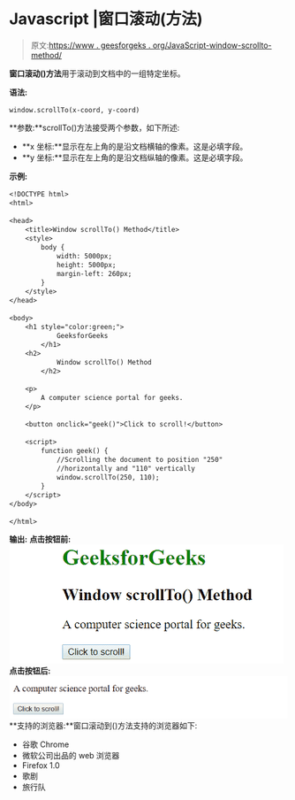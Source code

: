 # Javascript |窗口滚动(方法)

> 原文:[https://www . geesforgeks . org/JavaScript-window-scrollto-method/](https://www.geeksforgeeks.org/javascript-window-scrollto-method/)

**窗口滚动()方法**用于滚动到文档中的一组特定坐标。

**语法:**

```
window.scrollTo(x-coord, y-coord)

```

**参数:**scrollTo()方法接受两个参数，如下所述:

*   **x 坐标:**显示在左上角的是沿文档横轴的像素。这是必填字段。
*   **y 坐标:**显示在左上角的是沿文档纵轴的像素。这是必填字段。

**示例:**

```
<!DOCTYPE html>
<html>

<head>
    <title>Window scrollTo() Method</title>
    <style>
        body {
            width: 5000px;
            height: 5000px;
            margin-left: 260px;
        }
    </style>
</head>

<body>
    <h1 style="color:green;">
            GeeksforGeeks
        </h1>
    <h2>
            Window scrollTo() Method
        </h2>

    <p>
        A computer science portal for geeks.
    </p>

    <button onclick="geek()">Click to scroll!</button>

    <script>
        function geek() {
            //Scrolling the document to position "250" 
            //horizontally and "110" vertically
            window.scrollTo(250, 110);
        }
    </script>
</body>

</html>
```

**输出:**
**点击按钮前:**
![scrollTo](img/62aff8ceb61f123ed1ddad511bcaa0df.png)
**点击按钮后:**
![scrollTo](img/1d8bf0ce8d8b9d8ef4ea19e203640be9.png)
**支持的浏览器:**窗口滚动到()方法支持的浏览器如下:

*   谷歌 Chrome
*   微软公司出品的 web 浏览器
*   Firefox 1.0
*   歌剧
*   旅行队